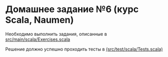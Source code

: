 # Домашнее задание №6 (курс Scala, Naumen)

Необходимо выполнить задания, описанные в
<br><a href='https://github.com/naumen-student/naumen.scala.course.2024.spring/tree/master/homeworks/homework_6/src/main/scala'>src/main/scala/Exercises.scala</a>

Решение должно успешно проходить тесты в <a href='https://github.com/naumen-student/naumen.scala.course.2024.spring/tree/master/homeworks/homework_6/src/test/scala'>(src/test/scala/Tests.scala)</a> 

